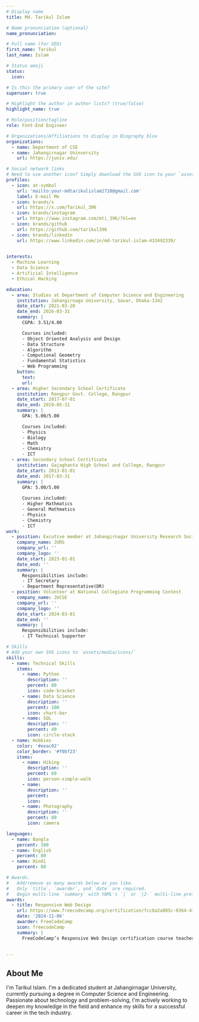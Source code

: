 ```yaml
---
# Display name
title: Md. Tarikul Islam

# Name pronunciation (optional)
name_pronunciation: 

# Full name (for SEO)
first_name: Tarikul
last_name: Islam

# Status emoji
status:
  icon: 

# Is this the primary user of the site?
superuser: true

# Highlight the author in author lists? (true/false)
highlight_name: true

# Role/position/tagline
role: Font-End Engineer

# Organizations/Affiliations to display in Biography blox
organizations:
  - name: Department of CSE
  - name: Jahangirnagar Uninversity
    url: https://juniv.edu/

# Social network links
# Need to use another icon? Simply download the SVG icon to your `assets/media/icons/` folder.
profiles:
  - icon: at-symbol
    url: 'mailto:your-mdtarikulislam2710@gmail.com'
    label: E-mail Me
  - icon: brands/x
    url: https://x.com/Tarikul_396
  - icon: brands/instagram
    url: https://www.instagram.com/mti_396/?hl=en
  - icon: brands/github
    url: https://github.com/tarikul396
  - icon: brands/linkedin
    url: https://www.linkedin.com/in/md-tarikul-islam-433492339/
  

interests:
  - Machine Learning 
  - Data Science
  - Artificial Intelligence
  - Ethical Hacking

education:
  - area: Studies at Department of Computer Science and Engineering 
    institution: Jahangirnaga University, Savar, Dhaka-1342
    date_start: 2021-03-20
    date_end: 2026-03-31
    summary: |
      CGPA: 3.51/4.00

      Courses included:
      - Object Oriented Analysis and Design
      - Data Structure
      - Algorithm
      - Computional Geometry
      - Fundamental Statistics
      - Web Programming
    button:
      text: 
      url: 
  - area: Higher Secondary School Certificate
    institution: Rangpur Govt. College, Rangpur
    date_start: 2017-07-01
    date_end: 2019-05-31
    summary: |
      GPA: 5.00/5.00

      Courses included:
      - Physics
      - Biology
      - Math
      - Chemistry
      - ICT
  - area: Secondary School Certificate
    institution: Gajaghanta High School and College, Rangpur
    date_start: 2013-01-01
    date_end: 2017-03-31
    summary: |
      GPA: 5.00/5.00
      
      Courses included:
      - Higher Mathmatics
      - General Mathmatics
      - Physics
      - Chemistry
      - ICT
work:
  - position: Excutive member at Jahangirnagar University Research Society
    company_name: JURS
    company_url: ''
    company_logo: ''
    date_start: 2023-01-01
    date_end: ''
    summary: |
      Responsibilities include:
      - IT Secretary 
      - Department Representative(DR)
  - position: Volunteer at National Collegiate Programming Contest
    company_name: JUCSE
    company_url: ''
    company_logo: ''
    date_start: 2024-03-01
    date_end: ''
    summary: |
      Responsibilities include:
      - IT Technical Supporter

# Skills
# Add your own SVG icons to `assets/media/icons/`
skills:
  - name: Technical Skills
    items:
      - name: Python
        description: ''
        percent: 80
        icon: code-bracket
      - name: Data Science
        description: ''
        percent: 100
        icon: chart-bar
      - name: SQL
        description: ''
        percent: 40
        icon: circle-stack
  - name: Hobbies
    color: '#eeac02'
    color_border: '#f0bf23'
    items:
      - name: Hiking
        description: ''
        percent: 60
        icon: person-simple-walk
      - name: 
        description: ''
        percent:
        icon: 
      - name: Photography
        description: ''
        percent: 80
        icon: camera

languages:
  - name: Bangla
    percent: 100
  - name: English
    percent: 80
  - name: Hindi
    percent: 80

# Awards.
#   Add/remove as many awards below as you like.
#   Only `title`, `awarder`, and `date` are required.
#   Begin multi-line `summary` with YAML's `|` or `|2-` multi-line prefix and indent 2 spaces below.
awards:
  - title: Responsive Web Design
    url: https://www.freecodecamp.org/certification/fcc8a2a085c-0364-47ab-b319-735581cfc84e/responsive-web-design
    date: '2024-11-06'
    awarder: FreeCodeCamp
    icon: freecodeCamp
    summary: |
      FreeCodeCamp’s Responsive Web Design certification course teaches fundamental HTML and CSS to build websites that work seamlessly across devices. The curriculum covers essential topics like Flexbox, CSS Grid, media queries, and responsive layouts. Through hands-on projects, learners apply these skills to create accessible, mobile-friendly designs. Completing this course not only provides a strong foundation in web design principles but also awards a certification that demonstrates competency in building and styling responsive web pages.
  
  
---
```

## About Me

I'm Tarikul Islam. I'm a dedicated student at Jahangirnagar University, currently pursuing a degree in Computer Science and Engineering. Passionate about technology and problem-solving, I'm actively working to deepen my knowledge in the field and enhance my skills for a successful career in the tech industry.